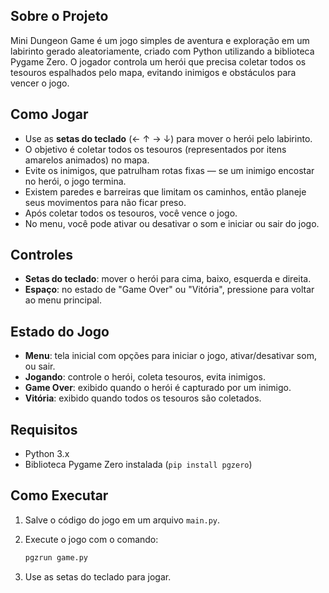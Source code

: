 ## Sobre o Projeto

Mini Dungeon Game é um jogo simples de aventura e exploração em um labirinto gerado aleatoriamente, criado com Python utilizando a biblioteca Pygame Zero. O jogador controla um herói que precisa coletar todos os tesouros espalhados pelo mapa, evitando inimigos e obstáculos para vencer o jogo.

## Como Jogar

* Use as **setas do teclado** (← ↑ → ↓) para mover o herói pelo labirinto.
* O objetivo é coletar todos os tesouros (representados por itens amarelos animados) no mapa.
* Evite os inimigos, que patrulham rotas fixas — se um inimigo encostar no herói, o jogo termina.
* Existem paredes e barreiras que limitam os caminhos, então planeje seus movimentos para não ficar preso.
* Após coletar todos os tesouros, você vence o jogo.
* No menu, você pode ativar ou desativar o som e iniciar ou sair do jogo.

## Controles

* **Setas do teclado**: mover o herói para cima, baixo, esquerda e direita.
* **Espaço**: no estado de "Game Over" ou "Vitória", pressione para voltar ao menu principal.

## Estado do Jogo

* **Menu**: tela inicial com opções para iniciar o jogo, ativar/desativar som, ou sair.
* **Jogando**: controle o herói, coleta tesouros, evita inimigos.
* **Game Over**: exibido quando o herói é capturado por um inimigo.
* **Vitória**: exibido quando todos os tesouros são coletados.

## Requisitos

* Python 3.x
* Biblioteca Pygame Zero instalada (`pip install pgzero`)

## Como Executar

1. Salve o código do jogo em um arquivo `main.py`.
2. Execute o jogo com o comando:

   ```bash
   pgzrun game.py
   ```
3. Use as setas do teclado para jogar.